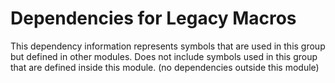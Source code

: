 
# Dependencies for Legacy Macros
This dependency information represents symbols that are used in this group but defined in other modules.  Does not include symbols used in this group that are defined inside this module.
(no dependencies outside this module)
